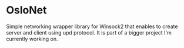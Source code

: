 # OsloNet
Simple networking wrapper library for Winsock2 that enables to create server and client using upd protocol. It is part of a bigger project I'm currently working on.

